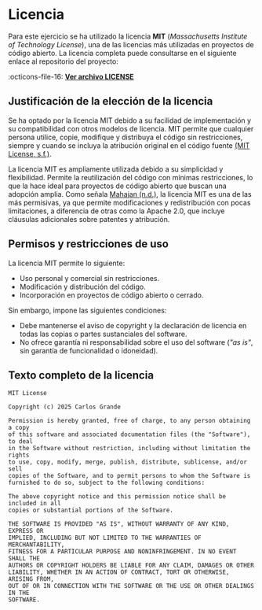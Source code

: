 # Licencia

Para este ejercicio se ha utilizado la licencia **MIT** (*Massachusetts Institute of Technology License*), una de las licencias más utilizadas en proyectos de código abierto. La licencia completa puede consultarse en el siguiente enlace al repositorio del proyecto:  

:octicons-file-16: **[Ver archivo LICENSE](https://github.com/charlstown/unir-cp2/blob/main/LICENSE)**  

## Justificación de la elección de la licencia

Se ha optado por la licencia MIT debido a su facilidad de implementación y su compatibilidad con otros modelos de licencia. MIT permite que cualquier persona utilice, copie, modifique y distribuya el código sin restricciones, siempre y cuando se incluya la atribución original en el código fuente [(MIT License, s.f.)](./referencias.md).  

La licencia MIT es ampliamente utilizada debido a su simplicidad y flexibilidad. Permite la reutilización del código con mínimas restricciones, lo que la hace ideal para proyectos de código abierto que buscan una adopción amplia. Como señala [Mahajan (n.d.)](./referencias.md), la licencia MIT es una de las más permisivas, ya que permite modificaciones y redistribución con pocas limitaciones, a diferencia de otras como la Apache 2.0, que incluye cláusulas adicionales sobre patentes y atribución.

## Permisos y restricciones de uso

La licencia MIT permite lo siguiente:

- Uso personal y comercial sin restricciones.  
- Modificación y distribución del código.  
- Incorporación en proyectos de código abierto o cerrado.  

Sin embargo, impone las siguientes condiciones:

- Debe mantenerse el aviso de copyright y la declaración de licencia en todas las copias o partes sustanciales del software.  
- No ofrece garantía ni responsabilidad sobre el uso del software (*"as is"*, sin garantía de funcionalidad o idoneidad).  

## Texto completo de la licencia

```plaintext
MIT License

Copyright (c) 2025 Carlos Grande

Permission is hereby granted, free of charge, to any person obtaining a copy
of this software and associated documentation files (the "Software"), to deal
in the Software without restriction, including without limitation the rights
to use, copy, modify, merge, publish, distribute, sublicense, and/or sell
copies of the Software, and to permit persons to whom the Software is
furnished to do so, subject to the following conditions:

The above copyright notice and this permission notice shall be included in all
copies or substantial portions of the Software.

THE SOFTWARE IS PROVIDED "AS IS", WITHOUT WARRANTY OF ANY KIND, EXPRESS OR
IMPLIED, INCLUDING BUT NOT LIMITED TO THE WARRANTIES OF MERCHANTABILITY,
FITNESS FOR A PARTICULAR PURPOSE AND NONINFRINGEMENT. IN NO EVENT SHALL THE
AUTHORS OR COPYRIGHT HOLDERS BE LIABLE FOR ANY CLAIM, DAMAGES OR OTHER
LIABILITY, WHETHER IN AN ACTION OF CONTRACT, TORT OR OTHERWISE, ARISING FROM,
OUT OF OR IN CONNECTION WITH THE SOFTWARE OR THE USE OR OTHER DEALINGS IN THE
SOFTWARE.
```
